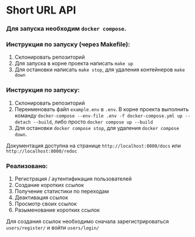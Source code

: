 # Short URL API

### Для запуска необходим `docker compose`.
### Инструкция по запуску (через Makefile):
1. Склонировать репозиторий
2. Для запуска в корне проекта написать `make up`
3. Для остановки написать `make stop`, для удаления контейнеров `make down`


### Инструкция по запуску:
1. Склонировать репозиторий
2. Переименовать файл `example.env` в `.env`. В корне проекта выполнить команду `docker-compose --env-file .env -f docker-compose.yml up --detach --build`, либо просто `docker compose up --build`
3. Для остановки `docker compose stop`, для удаления `docker compose down`.

Документация доступна на странице `http://localhost:8000/docs` или `http://localhost:8000/redoc`

### Реализовано:
1. Регистрация / аутентификация пользователей
2. Создание коротких ссылок
3. Получение статистики по переходам
4. Деактивация ссылок
5. Просмотр своих ссылок
6. Разыменование коротких ссылок

Для создания ссылок необходимо сначала зарегистрироваться `users/register/` и войти `users/login/`